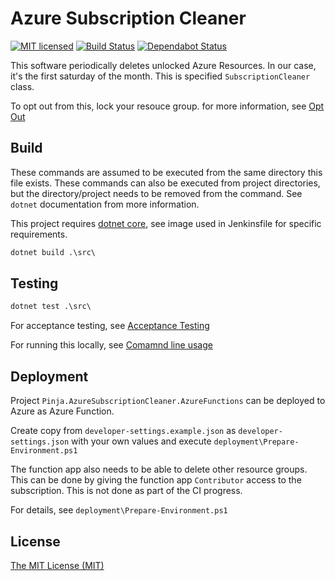 # Azure Subscription Cleaner

[![MIT licensed](https://img.shields.io/badge/license-MIT-blue.svg)](./LICENSE)
[![Build Status](https://jenkins.protacon.cloud/buildStatus/icon?job=www.github.com/azure-subscription-cleaner/master)](https://jenkins.protacon.cloud/blue/organizations/jenkins/www.github.com%2Fazure-subscription-cleaner/activity)
[![Dependabot Status](https://api.dependabot.com/badges/status?host=github&repo=by-pinja/azure-subscription-cleaner&identifier=204444972)](https://dependabot.com)

This software periodically deletes unlocked Azure Resources. In our case, it's the first saturday of the month.
This is specified `SubscriptionCleaner` class.

To opt out from this, lock your resouce group. for more information, see
[Opt Out](documentation/OptOut.md)

## Build

These commands are assumed to be executed from the same directory this file exists.
These commands can also be executed from project directories, but
the directory/project needs to be removed from the command. See `dotnet`
documentation from more information.

This project requires [dotnet core](https://www.microsoft.com/net/download),
see image used in Jenkinsfile for specific requirements.

```cmd
dotnet build .\src\
```

## Testing

```cmd
dotnet test .\src\
```

For acceptance testing, see [Acceptance Testing](documentation/AcceptanceTesting.md)

For running this locally, see [Comamnd line usage](documentation/CommandLineUsage.md)

## Deployment

Project `Pinja.AzureSubscriptionCleaner.AzureFunctions` can be deployed to Azure as Azure Function.

Create copy from `developer-settings.example.json` as `developer-settings.json`
with your own values and execute `deployment\Prepare-Environment.ps1`

The function app also needs to be able to delete other resource groups. This can be done by giving
the function app `Contributor` access to the subscription. This is not done as part of the CI progress.

For details, see `deployment\Prepare-Environment.ps1`

## License

[The MIT License (MIT)](LICENSE)
